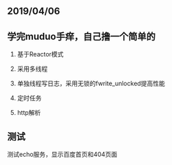 ## 2019/04/06

## 学完muduo手痒，自己撸一个简单的

1.  基于Reactor模式

2. 采用多线程

3. 单独线程写日志，采用无锁的fwrite_unlocked提高性能

4. 定时任务

5. http解析

## 测试

测试echo服务，显示百度首页和404页面

